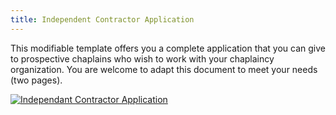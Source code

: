 ```yaml
---
title: Independent Contractor Application
---
```

This modifiable template offers you a complete application that you can give to prospective chaplains who wish to work with your chaplaincy organization. You are welcome to adapt this document to meet your needs (two pages).

[![](https://googledrive.com/host/0B-rUPb5gojEtSTFMU3FPb19yaDA/Independant-Contractor-Application.jpg "Independant Contractor Application")](https://googledrive.com/host/0B-rUPb5gojEtSTFMU3FPb19yaDA/Independant-Contractor-Application.jpg)
